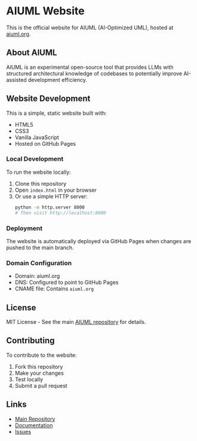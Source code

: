 # AIUML Website

This is the official website for AIUML (AI-Optimized UML), hosted at [aiuml.org](https://aiuml.org).

## About AIUML

AIUML is an experimental open-source tool that provides LLMs with structured architectural knowledge of codebases to potentially improve AI-assisted development efficiency.

## Website Development

This is a simple, static website built with:
- HTML5
- CSS3
- Vanilla JavaScript
- Hosted on GitHub Pages

### Local Development

To run the website locally:

1. Clone this repository
2. Open `index.html` in your browser
3. Or use a simple HTTP server:
   ```bash
   python -m http.server 8000
   # Then visit http://localhost:8000
   ```

### Deployment

The website is automatically deployed via GitHub Pages when changes are pushed to the main branch.

### Domain Configuration

- Domain: aiuml.org
- DNS: Configured to point to GitHub Pages
- CNAME file: Contains `aiuml.org`

## License

MIT License - See the main [AIUML repository](https://github.com/aiuml/aiuml) for details.

## Contributing

To contribute to the website:
1. Fork this repository
2. Make your changes
3. Test locally
4. Submit a pull request

## Links

- [Main Repository](https://github.com/aiuml/aiuml)
- [Documentation](https://github.com/aiuml/aiuml/tree/main/docs)
- [Issues](https://github.com/aiuml/aiuml/issues)
